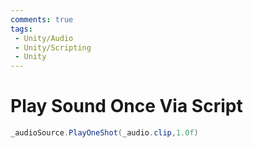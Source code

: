 ```yaml
---
comments: true
tags:
 - Unity/Audio
 - Unity/Scripting
 - Unity
---
```


# Play Sound Once Via Script
```C#
_audioSource.PlayOneShot(_audio.clip,1.0f)
```
